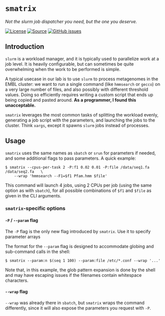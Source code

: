 # `smatrix`

*Not the slurm job dispatcher you need, but the one you deserve.*

[![License](https://img.shields.io/badge/license-MIT-blue.svg?style=flat-square&maxAge=2678400)](https://choosealicense.com/licenses/mit/)
[![Source](https://img.shields.io/badge/source-GitHub-303030.svg?maxAge=2678400&style=flat-square)](https://github.com/althonos/smatrix/)
[![GitHub issues](https://img.shields.io/github/issues/althonos/smatrix.svg?style=flat-square&maxAge=600)](https://github.com/althonos/smatrix/issues)

## Introduction

`slurm` is a workload manager, and it is typically used to parallelize work
at a job level. It is heavily configurable, but can sometimes be quite
overwhelming when the work to be performed is simple.

A typical usecase in our lab is to use `slurm` to process metagenomes in the
EMBL cluster: we want to run a single command (like `hmmsearch` or `gecco`)
on a very large number of files, and also possibly with different threshold
values. Doing so efficiently requires writing a custom script that ends up
being copied and pasted around. **As a programmer, I found this unacceptable.**

`smatrix` leverages the most common tasks of splitting the workload evenly,
generating a job script with the parameters, and launching the jobs to the
cluster. Think `xargs`, except it spawns `slurm` jobs instead of processes.


## Usage

`smatrix` uses the same names as `sbatch` or `srun` for parameters if needed,
and some additional flags to pass parameters. A quick example:

```console
$ smatrix --cpus-per-task 2 -P:f1 0.02 0.01 -P:file /data/seq1.fa /data/seq2.fa   \
    --wrap 'hmmsearch --F1=$f1 Pfam.hmm $file'
```

This command will launch 4 jobs, using 2 CPUs per job (using the same option
as with `sbatch`), for all possible combinations of `$f1` and `$file` as given
in the CLI arguments.


### `smatrix`-specific options

#### `-P` / `--param` flag

The `-P` flag is the only new flag introduced by `smatrix`. Use it to specify
parameter arrays

The format for the `--param` flag is designed to accommodate globing and
sub-command calls in the shell:
```console
$ smatrix --param:n $(seq 1 100) --param:file /etc/*.conf --wrap '...'
```

Note that, in this example, the glob pattern expansion is done by the shell
and may have escaping issues if the filenames contain whitespace characters.

#### `--wrap` flag

`--wrap` was already there in `sbatch`, but `smatrix` wraps the command
differently, since it will also expose the parameters you request with `-P`.
